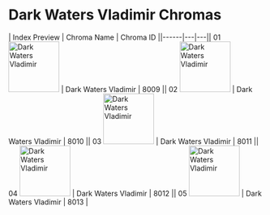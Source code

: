 # Dark Waters Vladimir Chromas

| Index  Preview | Chroma Name | Chroma ID ||------|---|---|| 01  <img src='https://raw.communitydragon.org/latest/plugins/rcp-be-lol-game-data/global/default/v1/champion-chroma-images/8/8009.png' alt='Dark Waters Vladimir' width='100'> | Dark Waters Vladimir | 8009 || 02  <img src='https://raw.communitydragon.org/latest/plugins/rcp-be-lol-game-data/global/default/v1/champion-chroma-images/8/8010.png' alt='Dark Waters Vladimir' width='100'> | Dark Waters Vladimir | 8010 || 03  <img src='https://raw.communitydragon.org/latest/plugins/rcp-be-lol-game-data/global/default/v1/champion-chroma-images/8/8011.png' alt='Dark Waters Vladimir' width='100'> | Dark Waters Vladimir | 8011 || 04  <img src='https://raw.communitydragon.org/latest/plugins/rcp-be-lol-game-data/global/default/v1/champion-chroma-images/8/8012.png' alt='Dark Waters Vladimir' width='100'> | Dark Waters Vladimir | 8012 || 05  <img src='https://raw.communitydragon.org/latest/plugins/rcp-be-lol-game-data/global/default/v1/champion-chroma-images/8/8013.png' alt='Dark Waters Vladimir' width='100'> | Dark Waters Vladimir | 8013 |